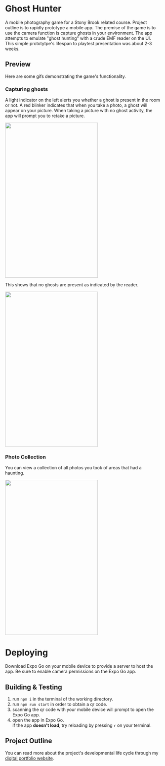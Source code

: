# Ghost Hunter
A mobile photography game for a Stony Brook related course. Project outline is to rapidly prototype a mobile app. The premise of the game is to use the camera function is capture ghosts in your environment. The app attempts to emulate "ghost hunting" with a crude EMF reader on the UI. This simple prototytpe's lifespan to playtest presentation was about 2-3 weeks. 

## Preview
Here are some gifs demonstrating the game's functionality.

### Capturing ghosts
A light indicator on the left alerts you whether a ghost is present in the room or not. A red blinker indicates that when you take a photo, a ghost will appear on your picture. When taking a picture with no ghost activity, the app will prompt you to retake a picture.

<img src="https://github.com/wayleem/ghost-hunter/blob/main/assets/gifs/ghost-hunter-1.gif" width="300" height="500"/>

This shows that no ghosts are present as indicated by the reader.

<img src="https://github.com/wayleem/ghost-hunter/blob/main/assets/gifs/ghost-hunter-3.gif" width="300" height="500"/>

### Photo Collection
You can view a collection of all photos you took of areas that had a haunting.

<img src="https://github.com/wayleem/ghost-hunter/blob/main/assets/gifs/ghost-hunter-2.gif" width="300" height="500"/>


# Deploying
Download Expo Go on your mobile device to provide a server to host the app. Be sure to enable camera permissions on the Expo Go app.

## Building & Testing
1. run `npm i` in the terminal of the working directory.
2. run `npm run start` in order to obtain a qr code.
3. scanning the qr code with your mobile device will prompt to open the Expo Go app.
4. open the app in Expo Go.
<br/> if the app __doesn't load__, try reloading by pressing `r` on your terminal.

## Project Outline 
You can read more about the project's developmental life cycle through my [digital portfolio website](https://stonybrook.digication.com/est-310-project-21/home).
